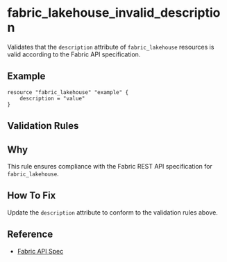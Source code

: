 # fabric_lakehouse_invalid_description

Validates that the `description` attribute of `fabric_lakehouse` resources is valid according to the Fabric API specification.

## Example

```hcl
resource "fabric_lakehouse" "example" {
    description = "value"
}
```

## Validation Rules



## Why

This rule ensures compliance with the Fabric REST API specification for `fabric_lakehouse`.

## How To Fix

Update the `description` attribute to conform to the validation rules above.

## Reference

- [Fabric API Spec](https://github.com/microsoft/fabric-rest-api-specs/tree/main/lakehouse/definitions.json)
